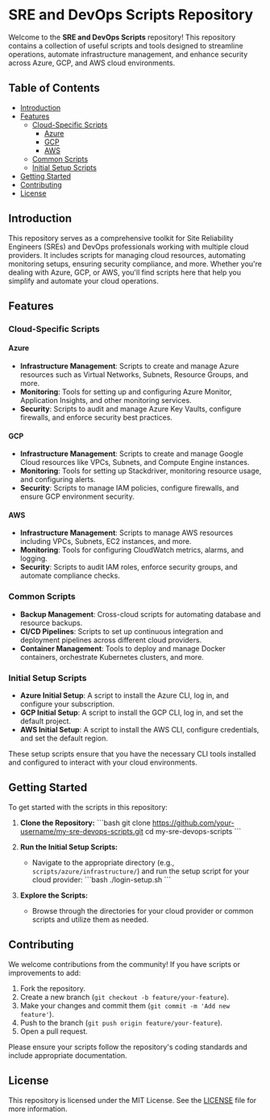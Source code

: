 
# SRE and DevOps Scripts Repository

Welcome to the **SRE and DevOps Scripts** repository! This repository contains a collection of useful scripts and tools designed to streamline operations, automate infrastructure management, and enhance security across Azure, GCP, and AWS cloud environments.

## Table of Contents
- [Introduction](#introduction)
- [Features](#features)
  - [Cloud-Specific Scripts](#cloud-specific-scripts)
    - [Azure](#azure)
    - [GCP](#gcp)
    - [AWS](#aws)
  - [Common Scripts](#common-scripts)
  - [Initial Setup Scripts](#initial-setup-scripts)
- [Getting Started](#getting-started)
- [Contributing](#contributing)
- [License](#license)

## Introduction

This repository serves as a comprehensive toolkit for Site Reliability Engineers (SREs) and DevOps professionals working with multiple cloud providers. It includes scripts for managing cloud resources, automating monitoring setups, ensuring security compliance, and more. Whether you're dealing with Azure, GCP, or AWS, you'll find scripts here that help you simplify and automate your cloud operations.

## Features

### Cloud-Specific Scripts

#### Azure
- **Infrastructure Management**: Scripts to create and manage Azure resources such as Virtual Networks, Subnets, Resource Groups, and more.
- **Monitoring**: Tools for setting up and configuring Azure Monitor, Application Insights, and other monitoring services.
- **Security**: Scripts to audit and manage Azure Key Vaults, configure firewalls, and enforce security best practices.

#### GCP
- **Infrastructure Management**: Scripts to create and manage Google Cloud resources like VPCs, Subnets, and Compute Engine instances.
- **Monitoring**: Tools for setting up Stackdriver, monitoring resource usage, and configuring alerts.
- **Security**: Scripts to manage IAM policies, configure firewalls, and ensure GCP environment security.

#### AWS
- **Infrastructure Management**: Scripts to manage AWS resources including VPCs, Subnets, EC2 instances, and more.
- **Monitoring**: Tools for configuring CloudWatch metrics, alarms, and logging.
- **Security**: Scripts to audit IAM roles, enforce security groups, and automate compliance checks.

### Common Scripts
- **Backup Management**: Cross-cloud scripts for automating database and resource backups.
- **CI/CD Pipelines**: Scripts to set up continuous integration and deployment pipelines across different cloud providers.
- **Container Management**: Tools to deploy and manage Docker containers, orchestrate Kubernetes clusters, and more.

### Initial Setup Scripts
- **Azure Initial Setup**: A script to install the Azure CLI, log in, and configure your subscription.
- **GCP Initial Setup**: A script to install the GCP CLI, log in, and set the default project.
- **AWS Initial Setup**: A script to install the AWS CLI, configure credentials, and set the default region.

These setup scripts ensure that you have the necessary CLI tools installed and configured to interact with your cloud environments.

## Getting Started

To get started with the scripts in this repository:

1. **Clone the Repository:**
   \`\`\`bash
   git clone https://github.com/your-username/my-sre-devops-scripts.git
   cd my-sre-devops-scripts
   \`\`\`

2. **Run the Initial Setup Scripts:**
   - Navigate to the appropriate directory (e.g., `scripts/azure/infrastructure/`) and run the setup script for your cloud provider:
     \`\`\`bash
     ./login-setup.sh
     \`\`\`

3. **Explore the Scripts:**
   - Browse through the directories for your cloud provider or common scripts and utilize them as needed.

## Contributing

We welcome contributions from the community! If you have scripts or improvements to add:

1. Fork the repository.
2. Create a new branch (`git checkout -b feature/your-feature`).
3. Make your changes and commit them (`git commit -m 'Add new feature'`).
4. Push to the branch (`git push origin feature/your-feature`).
5. Open a pull request.

Please ensure your scripts follow the repository's coding standards and include appropriate documentation.

## License

This repository is licensed under the MIT License. See the [LICENSE](LICENSE) file for more information.
